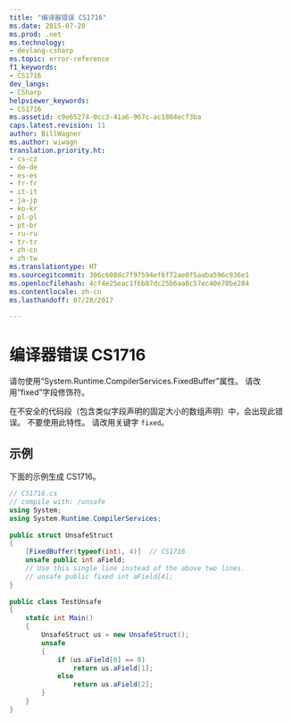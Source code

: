 ```yaml
---
title: "编译器错误 CS1716"
ms.date: 2015-07-20
ms.prod: .net
ms.technology:
- devlang-csharp
ms.topic: error-reference
f1_keywords:
- CS1716
dev_langs:
- CSharp
helpviewer_keywords:
- CS1716
ms.assetid: c9e65274-0cc3-41a6-967c-ac1804ecf3ba
caps.latest.revision: 11
author: BillWagner
ms.author: wiwagn
translation.priority.ht:
- cs-cz
- de-de
- es-es
- fr-fr
- it-it
- ja-jp
- ko-kr
- pl-pl
- pt-br
- ru-ru
- tr-tr
- zh-cn
- zh-tw
ms.translationtype: HT
ms.sourcegitcommit: 306c608dc7f97594ef6f72ae0f5aaba596c936e1
ms.openlocfilehash: 4cf4e25eac1f6b87dc25b6aa8c57ec40e70be284
ms.contentlocale: zh-cn
ms.lasthandoff: 07/28/2017

---
```

# <a name="compiler-error-cs1716"></a>编译器错误 CS1716
请勿使用“System.Runtime.CompilerServices.FixedBuffer”属性。 请改用“fixed”字段修饰符。  
  
 在不安全的代码段（包含类似字段声明的固定大小的数组声明）中，会出现此错误。 不要使用此特性。 请改用关键字 `fixed`。  
  
## <a name="example"></a>示例  
 下面的示例生成 CS1716。  
  
```csharp  
// CS1716.cs  
// compile with: /unsafe  
using System;  
using System.Runtime.CompilerServices;  
  
public struct UnsafeStruct  
{  
    [FixedBuffer(typeof(int), 4)]  // CS1716  
    unsafe public int aField;  
    // Use this single line instead of the above two lines.  
    // unsafe public fixed int aField[4];  
}  
  
public class TestUnsafe  
{  
    static int Main()  
    {  
        UnsafeStruct us = new UnsafeStruct();  
        unsafe  
        {  
            if (us.aField[0] == 0)  
                return us.aField[1];  
            else  
                return us.aField[2];  
        }  
    }  
}  
```

